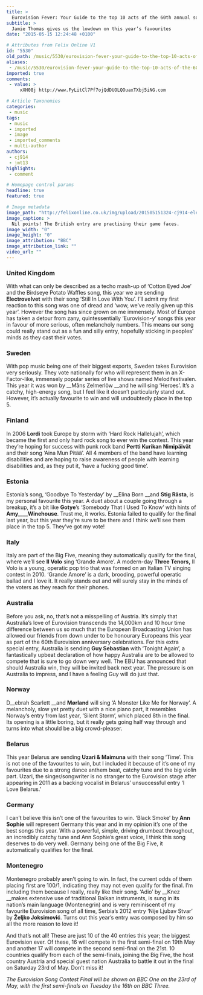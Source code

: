 ```yaml
---
title: >
  Eurovision Fever: Your Guide to the top 10 acts of the 60th annual song contest
subtitle: >
  Jamie Thomas gives us the lowdown on this year’s favourites
date: "2015-05-15 12:24:48 +0100"

# Attributes from Felix Online V1
id: "5530"
old_path: /music/5530/eurovision-fever-your-guide-to-the-top-10-acts-of-the-60th-annual-song-contest
aliases:
 - /music/5530/eurovision-fever-your-guide-to-the-top-10-acts-of-the-60th-annual-song-contest
imported: true
comments:
 - value: >
     xXH08j http://www.FyLitCl7Pf7ojQdDUOLQOuaxTXbj5iNG.com

# Article Taxonomies
categories:
 - music
tags:
 - music
 - imported
 - image
 - imported_comments
 - multi-author
authors:
 - cj914
 - jmt13
highlights:
 - comment

# Homepage control params
headline: true
featured: true

# Image metadata
image_path: "http://felixonline.co.uk/img/upload/201505151324-cj914-electro2.jpg"
image_caption: >
  Nil points! The British entry are practising their game faces.
image_width: "0"
image_height: "0"
image_attribution: "BBC"
image_attribution_link: ""
video_url: ""
---
```


### United Kingdom

With what can only be described as a techo mash-up of ‘Cotton Eyed Joe’ and the Birdseye Potato Waffles song, this year we are sending __Electrovelvet__ with their song ‘Still In Love With You’. I’ll admit my first reaction to this song was one of dread and ‘wow, we’ve really given up this year’. However the song has since grown on me immensely. Most of Europe has taken a detour from zany, quintessentially ‘Eurovision-y’ songs this year in favour of more serious, often melancholy numbers. This means our song could really stand out as a fun and silly entry, hopefully sticking in peoples’ minds as they cast their votes.

### Sweden

With pop music being one of their biggest exports, Sweden takes Eurovision very seriously. They vote nationally for who will represent them in an X-Factor-like, immensely popular series of live shows named Melodifestivalen. This year it was won by __Måns Zelmerlöw __and he will sing ‘Heroes’. It’s a catchy, high-energy song, but I feel like it doesn’t particularly stand out. However, it’s actually favourite to win and will undoubtedly place in the top 5.

### Finland

In 2006 __Lordi__ took Europe by storm with ‘Hard Rock Hallelujah’, which became the first and only hard rock song to ever win the contest. This year they’re hoping for success with punk rock band __Pertti Kurikan Nimipäivät__ and their song ‘Aina Mun Pitää’. All 4 members of the band have learning disabilities and are hoping to raise awareness of people with learning disabilities and, as they put it, ‘have a fucking good time’.

### Estonia

Estonia’s song, ‘Goodbye To Yesterday’ by __Elina Born __and __Stig Rästa__, is my personal favourite this year. A duet about a couple going through a breakup, it’s a bit like __Gotye__’s ‘Somebody That I Used To Know’ with hints of __Amy____Winehouse__. Trust me, it works. Estonia failed to qualify for the final last year, but this year they’re sure to be there and I think we’ll see them place in the top 5. They’ve got my vote!

### Italy

Italy are part of the Big Five, meaning they automatically qualify for the final, where we’ll see __Il Volo__ sing ‘Grande Amore’. A modern-day __Three Tenors,__ Il Volo is a young, operatic pop trio that was formed on an Italian TV singing contest in 2010. ‘Grande Amore’ is a dark, brooding, powerful operatic ballad and I love it. It really stands out and will surely stay in the minds of the voters as they reach for their phones.

### Australia

Before you ask, no, that’s not a misspelling of Austria. It’s simply that Australia’s love of Eurovision transcends the 14,000km and 10 hour time difference between us so much that the European Broadcasting Union has allowed our friends from down under to be honourary Europeans this year as part of the 60th Eurovision anniversary celebrations. For this extra special entry, Australia is sending __Guy Sebastian__ with ‘Tonight Again’, a fantastically upbeat declaration of how happy Australia are to be allowed to compete that is sure to go down very well. The EBU has announced that should Australia win, they will be invited back next year. The pressure is on Australia to impress, and I have a feeling Guy will do just that.

### Norway

D__ebrah Scarlett __and __Mørland__ will sing ‘A Monster Like Me for Norway’. A melancholy, slow yet pretty duet with a nice piano part, it resembles Norway’s entry from last year, ‘Silent Storm’, which placed 8th in the final. Its opening is a little boring, but it really gets going half way through and turns into what should be a big crowd-pleaser.

### Belarus

This year Belarus are sending __Uzari & Maimuna__ with their song ‘Time’. This is not one of the favourites to win, but I included it because of it’s one of my favourites due to a strong dance anthem beat, catchy tune and the big violin part. Uzari, the singer/songwriter is no stranger to the Eurovision stage after appearing in 2011 as a backing vocalist in Belarus’ unsuccessful entry ‘I Love Belarus.’

### Germany

I can’t believe this isn’t one of the favourites to win. ‘Black Smoke’ by __Ann Sophie__ will represent Germany this year and in my opinion it’s one of the best songs this year. With a powerful, simple, driving drumbeat throughout, an incredibly catchy tune and Ann Sophie’s great voice, I think this song deserves to do very well. Germany being one of the Big Five, it automatically qualifies for the final.

### Montenegro

Montenegro probably aren’t going to win. In fact, the current odds of them placing first are 100/1, indicating they may not even qualify for the final. I’m including them because I really, really like their song. ‘Adio’ by __Knez __makes extensive use of traditional Balkan instruments, is sung in its nation’s main language (Montenegrin) and is very reminiscent of my favourite Eurovision song of all time, Serbia’s 2012 entry ‘Nije Ljubav Stvar’ by __Željko Joksimović__. Turns out this year’s entry was composed by him so all the more reason to love it!

And that’s not all! These are just 10 of the 40 entries this year; the biggest Eurovision ever. Of these, 16 will compete in the first semi-final on 19th May and another 17 will compete in the second semi-final on the 21st. 10 countries qualify from each of the semi-finals, joining the Big Five, the host country Austria and special guest nation Australia to battle it out in the final on Saturday 23rd of May. Don’t miss it!

_The Eurovision Song Contest Final will be shown on BBC One on the 23rd of May, with the first semi-finals on Tuesday the 16th on BBC Three._
